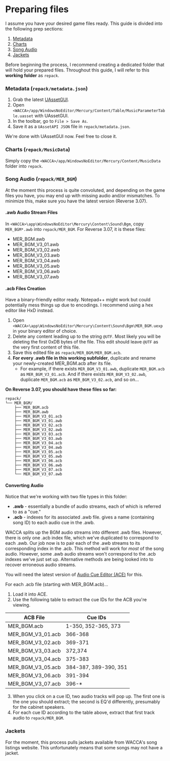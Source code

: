 # Preparing files
I assume you have your desired game files ready. This guide is divided into the following prep sections:

1. [Metadata](###Metadata)
2. [Charts](###Charts)
3. [Song Audio](###Song%20Audio)
4. [Jackets](###Jackets)

Before beginning the process, I recommend creating a dedicated folder that will hold your prepared files. Throughout this guide, I will refer to this **working folder** as `repack`.

### Metadata (`repack/metadata.json`)
1. Grab the latest [UAssetGUI](https://github.com/atenfyr/UAssetGUI).
2. Open `<WACCA>/app/WindowsNoEditor/Mercury/Content/Table/MusicParameterTable.uasset` with UAssetGUI.
3. In the toolbar, go to `File > Save As`.
4. Save it as a `UAssetAPI JSON` file in `repack/metadata.json`.

We're done with UAssetGUI now. Feel free to close it.

### Charts (`repack/MusicData`)
Simply copy the `<WACCA>/app/WindowsNoEditor/Mercury/Content/MusicData` folder into `repack`.

### Song Audio (`repack/MER_BGM`)
At the moment this process is quite convoluted, and depending on the game files you have, you may end up with missing audio and/or mismatches. To minimize this, make sure you have the latest version (Reverse 3.07).

#### .awb Audio Stream Files
In `<WACCA>\app\WindowsNoEditor\Mercury\Content\Sound\Bgm`, copy `MER_BGM*.awb` into `repack/MER_BGM`. For Reverse 3.07, it is these files:
- MER_BGM.awb
- MER_BGM_V3_01.awb
- MER_BGM_V3_02.awb
- MER_BGM_V3_03.awb
- MER_BGM_V3_04.awb
- MER_BGM_V3_05.awb
- MER_BGM_V3_06.awb
- MER_BGM_V3_07.awb

#### .acb Files Creation
Have a binary-friendly editor ready. Notepad++ might work but could potentially mess things up due to encodings. I recommend using a hex editor like HxD instead.

1. Open `<WACCA>\app\WindowsNoEditor\Mercury\Content\Sound\Bgm\MER_BGM.uexp` in your binary editor of choice.
2. Delete any content leading up to the string `@UTF`. Most likely you will be deleting the first 0xDB bytes of the file. This edit should leave `@UTF` as the very first content of this file.
3. Save this edited file as `repack/MER_BGM/MER_BGM.acb`.
4. **For every .awb file in this working subfolder**, duplicate and rename your newly-created MER_BGM.acb after its file.
	- For example, if there exists `MER_BGM_V3_01.awb`, duplicate `MER_BGM.acb` as `MER_BGM_V3_01.acb`. And if there exists `MER_BGM_V3_02.awb`, duplicate `MER_BGM.acb` as `MER_BGM_V3_02.acb`, and so on...

**On Reverse 3.07, you should have these files so far:**
```
repack/
└── MER_BGM/
    ├── MER_BGM.acb
    ├── MER_BGM.awb
    ├── MER_BGM_V3_01.acb
    ├── MER_BGM_V3_01.awb
    ├── MER_BGM_V3_02.acb
    ├── MER_BGM_V3_02.awb
    ├── MER_BGM_V3_03.acb
    ├── MER_BGM_V3_03.awb
    ├── MER_BGM_V3_04.acb
    ├── MER_BGM_V3_04.awb
    ├── MER_BGM_V3_05.acb
    ├── MER_BGM_V3_05.awb
    ├── MER_BGM_V3_06.acb
    ├── MER_BGM_V3_06.awb
    ├── MER_BGM_V3_07.acb
    └── MER_BGM_V3_07.awb
```

#### Converting Audio
Notice that we're working with two file types in this folder:
- **.awb** - essentially a bundle of audio streams, each of which is referred to as a "cue."
- **.acb** - indexes for its associated .awb file. gives a name (containing song ID) to each audio cue in the .awb.

WACCA splits up the BGM audio streams into different .awb files. However, there is only one .acb index file, which we've duplicated to correspond to each .awb. Our job now is to pair each of the .awb streams to its corresponding index in the .acb. This method will work for *most* of the song audio. However, some .awb audio streams won't correspond to the .acb indexes we've just set up. Alternative methods are being looked into to recover erroneous audio streams.

You will need the latest version of [Audio Cue Editor (ACE)](https://github.com/LazyBone152/ACE) for this.

For each .acb file (starting with MER_BGM.acb)...
1. Load it into ACE.
2. Use the following table to extract the cue IDs for the ACB you're viewing.

| ACB File          | Cue IDs               |
|-------------------|-----------------------|
| MER_BGM.acb       | 1-350, 352-365, 373   |
| MER_BGM_V3_01.acb | 366-368               |
| MER_BGM_V3_02.acb | 369-371               |
| MER_BGM_V3_03.acb | 372,374               |
| MER_BGM_V3_04.acb | 375-383               |
| MER_BGM_V3_05.acb | 384-387, 389-390, 351 |
| MER_BGM_V3_06.acb | 391-394               |
| MER_BGM_V3_07.acb | 396-*                 |

3. When you click on a cue ID, two audio tracks will pop up. The first one is the one you should extract; the second is EQ'd differently, presumably for the cabinet speakers.
4. For each cue ID according to the table above, extract that first track audio to `repack/MER_BGM`.


### Jackets
For the moment, this process pulls jackets available from WACCA's song listings website. This unfortunately means that some songs may not have a jacket.
